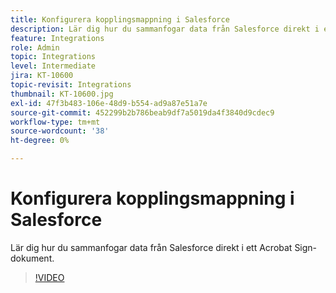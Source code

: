 ```yaml
---
title: Konfigurera kopplingsmappning i Salesforce
description: Lär dig hur du sammanfogar data från Salesforce direkt i ett Acrobat Sign-dokument
feature: Integrations
role: Admin
topic: Integrations
level: Intermediate
jira: KT-10600
topic-revisit: Integrations
thumbnail: KT-10600.jpg
exl-id: 47f3b483-106e-48d9-b554-ad9a87e51a7e
source-git-commit: 452299b2b786beab9df7a5019da4f3840d9cdec9
workflow-type: tm+mt
source-wordcount: '38'
ht-degree: 0%

---
```


# Konfigurera kopplingsmappning i Salesforce

Lär dig hur du sammanfogar data från Salesforce direkt i ett Acrobat Sign-dokument.

>[!VIDEO](https://video.tv.adobe.com/v/3409412?quality=12&learn=on&hidetitle=true)
